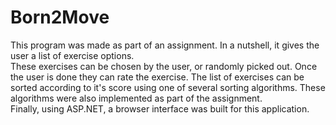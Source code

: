 # Born2Move
This program was made as part of an assignment. In a nutshell, it gives the user a list of exercise options.  
These exercises can be chosen by the user, or randomly picked out. Once the user is done they can rate the exercise. The list of exercises can be sorted according to it's score using one of several sorting algorithms. These algorithms were also implemented as part of the assignment.  
Finally, using ASP.NET, a browser interface was built for this application.
